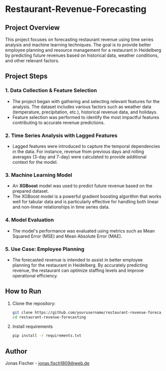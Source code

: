 # Restaurant-Revenue-Forecasting

## Project Overview
This project focuses on forecasting restaurant revenue using time series analysis and machine learning techniques. The goal is to provide better employee planning and resource management for a restaurant in Heidelberg by predicting future revenues based on historical data, weather conditions, and other relevant factors.

## Project Steps

### 1. Data Collection & Feature Selection
- The project began with gathering and selecting relevant features for the analysis. The dataset includes various factors such as weather data (temperature, precipitation, etc.), historical revenue data, and holidays.
- Feature selection was performed to identify the most impactful features contributing to accurate revenue predictions.

### 2. Time Series Analysis with Lagged Features
- Lagged features were introduced to capture the temporal dependencies in the data. For instance, revenue from previous days and rolling averages (3-day and 7-day) were calculated to provide additional context for the model.
  
### 3. Machine Learning Model
- An **XGBoost** model was used to predict future revenue based on the prepared dataset.
- The XGBoost model is a powerful gradient boosting algorithm that works well for tabular data and is particularly effective for handling both linear and non-linear relationships in time series data.

### 4. Model Evaluation
- The model's performance was evaluated using metrics such as Mean Squared Error (MSE) and Mean Absolute Error (MAE).
  
### 5. Use Case: Employee Planning
- The forecasted revenue is intended to assist in better employee planning for the restaurant in Heidelberg. By accurately predicting revenue, the restaurant can optimize staffing levels and improve operational efficiency.


## How to Run
1. Clone the repository:
   ```bash
   git clone https://github.com/yourusername/restaurant-revenue-forecasting.git
   cd restaurant-revenue-forecasting

2. Install requirements
    ```bash
    pip install -r requirements.txt

## Author
Jonas Fischer - jonas.fisch1809@web.de
